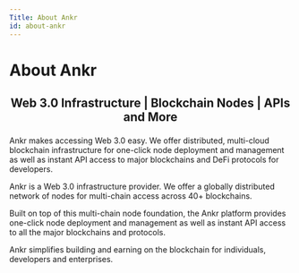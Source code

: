 ```yaml
---
Title: About Ankr
id: about-ankr
---
```

# About Ankr

## <p align = "center"> Web 3.0 Infrastructure | Blockchain Nodes | APIs and More </p>

Ankr makes accessing Web 3.0 easy. We offer distributed, multi-cloud blockchain infrastructure for one-click node deployment and management as well as instant API access to major blockchains and DeFi protocols for developers.

Ankr is a Web 3.0 infrastructure provider. We offer a globally distributed network of nodes for multi-chain access across 40+ blockchains. 

Built on top of this multi-chain node foundation, the Ankr platform provides one-click node deployment and management as well as instant API access to all the major blockchains and protocols.

Ankr simplifies building and earning on the blockchain for individuals, developers and enterprises. 

